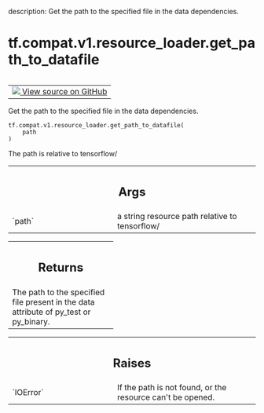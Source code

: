 description: Get the path to the specified file in the data dependencies.

<div itemscope itemtype="http://developers.google.com/ReferenceObject">
<meta itemprop="name" content="tf.compat.v1.resource_loader.get_path_to_datafile" />
<meta itemprop="path" content="Stable" />
</div>

# tf.compat.v1.resource_loader.get_path_to_datafile

<!-- Insert buttons and diff -->

<table class="tfo-notebook-buttons tfo-api nocontent" align="left">
<td>
  <a target="_blank" href="https://github.com/tensorflow/tensorflow/blob/r2.4/tensorflow/python/platform/resource_loader.py#L103-L130">
    <img src="https://www.tensorflow.org/images/GitHub-Mark-32px.png" />
    View source on GitHub
  </a>
</td>
</table>



Get the path to the specified file in the data dependencies.

<pre class="devsite-click-to-copy prettyprint lang-py tfo-signature-link">
<code>tf.compat.v1.resource_loader.get_path_to_datafile(
    path
)
</code></pre>



<!-- Placeholder for "Used in" -->

The path is relative to tensorflow/

<!-- Tabular view -->
 <table class="responsive fixed orange">
<colgroup><col width="214px"><col></colgroup>
<tr><th colspan="2"><h2 class="add-link">Args</h2></th></tr>

<tr>
<td>
`path`
</td>
<td>
a string resource path relative to tensorflow/
</td>
</tr>
</table>



<!-- Tabular view -->
 <table class="responsive fixed orange">
<colgroup><col width="214px"><col></colgroup>
<tr><th colspan="2"><h2 class="add-link">Returns</h2></th></tr>
<tr class="alt">
<td colspan="2">
The path to the specified file present in the data attribute of py_test
or py_binary.
</td>
</tr>

</table>



<!-- Tabular view -->
 <table class="responsive fixed orange">
<colgroup><col width="214px"><col></colgroup>
<tr><th colspan="2"><h2 class="add-link">Raises</h2></th></tr>

<tr>
<td>
`IOError`
</td>
<td>
If the path is not found, or the resource can't be opened.
</td>
</tr>
</table>

